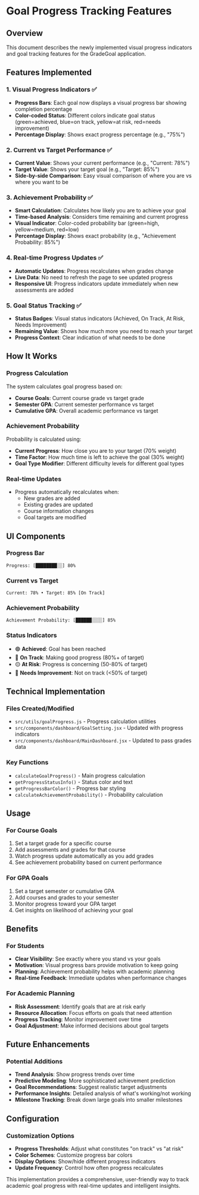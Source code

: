 # Goal Progress Tracking Features

## Overview
This document describes the newly implemented visual progress indicators and goal tracking features for the GradeGoal application.

## Features Implemented

### 1. Visual Progress Indicators ✅
- **Progress Bars**: Each goal now displays a visual progress bar showing completion percentage
- **Color-coded Status**: Different colors indicate goal status (green=achieved, blue=on track, yellow=at risk, red=needs improvement)
- **Percentage Display**: Shows exact progress percentage (e.g., "75%")

### 2. Current vs Target Performance ✅
- **Current Value**: Shows your current performance (e.g., "Current: 78%")
- **Target Value**: Shows your target goal (e.g., "Target: 85%")
- **Side-by-side Comparison**: Easy visual comparison of where you are vs where you want to be

### 3. Achievement Probability ✅
- **Smart Calculation**: Calculates how likely you are to achieve your goal
- **Time-based Analysis**: Considers time remaining and current progress
- **Visual Indicator**: Color-coded probability bar (green=high, yellow=medium, red=low)
- **Percentage Display**: Shows exact probability (e.g., "Achievement Probability: 85%")

### 4. Real-time Progress Updates ✅
- **Automatic Updates**: Progress recalculates when grades change
- **Live Data**: No need to refresh the page to see updated progress
- **Responsive UI**: Progress indicators update immediately when new assessments are added

### 5. Goal Status Tracking ✅
- **Status Badges**: Visual status indicators (Achieved, On Track, At Risk, Needs Improvement)
- **Remaining Value**: Shows how much more you need to reach your target
- **Progress Context**: Clear indication of what needs to be done

## How It Works

### Progress Calculation
The system calculates goal progress based on:
- **Course Goals**: Current course grade vs target grade
- **Semester GPA**: Current semester performance vs target
- **Cumulative GPA**: Overall academic performance vs target

### Achievement Probability
Probability is calculated using:
- **Current Progress**: How close you are to your target (70% weight)
- **Time Factor**: How much time is left to achieve the goal (30% weight)
- **Goal Type Modifier**: Different difficulty levels for different goal types

### Real-time Updates
- Progress automatically recalculates when:
  - New grades are added
  - Existing grades are updated
  - Course information changes
  - Goal targets are modified

## UI Components

### Progress Bar
```
Progress: [████████░░] 80%
```

### Current vs Target
```
Current: 78% • Target: 85% [On Track]
```

### Achievement Probability
```
Achievement Probability: [██████░░░░] 85%
```

### Status Indicators
- 🟢 **Achieved**: Goal has been reached
- 🔵 **On Track**: Making good progress (80%+ of target)
- 🟡 **At Risk**: Progress is concerning (50-80% of target)
- 🔴 **Needs Improvement**: Not on track (<50% of target)

## Technical Implementation

### Files Created/Modified
- `src/utils/goalProgress.js` - Progress calculation utilities
- `src/components/dashboard/GoalSetting.jsx` - Updated with progress indicators
- `src/components/dashboard/MainDashboard.jsx` - Updated to pass grades data

### Key Functions
- `calculateGoalProgress()` - Main progress calculation
- `getProgressStatusInfo()` - Status color and text
- `getProgressBarColor()` - Progress bar styling
- `calculateAchievementProbability()` - Probability calculation

## Usage

### For Course Goals
1. Set a target grade for a specific course
2. Add assessments and grades for that course
3. Watch progress update automatically as you add grades
4. See achievement probability based on current performance

### For GPA Goals
1. Set a target semester or cumulative GPA
2. Add courses and grades to your semester
3. Monitor progress toward your GPA target
4. Get insights on likelihood of achieving your goal

## Benefits

### For Students
- **Clear Visibility**: See exactly where you stand vs your goals
- **Motivation**: Visual progress bars provide motivation to keep going
- **Planning**: Achievement probability helps with academic planning
- **Real-time Feedback**: Immediate updates when performance changes

### For Academic Planning
- **Risk Assessment**: Identify goals that are at risk early
- **Resource Allocation**: Focus efforts on goals that need attention
- **Progress Tracking**: Monitor improvement over time
- **Goal Adjustment**: Make informed decisions about goal targets

## Future Enhancements

### Potential Additions
- **Trend Analysis**: Show progress trends over time
- **Predictive Modeling**: More sophisticated achievement prediction
- **Goal Recommendations**: Suggest realistic target adjustments
- **Performance Insights**: Detailed analysis of what's working/not working
- **Milestone Tracking**: Break down large goals into smaller milestones

## Configuration

### Customization Options
- **Progress Thresholds**: Adjust what constitutes "on track" vs "at risk"
- **Color Schemes**: Customize progress bar colors
- **Display Options**: Show/hide different progress indicators
- **Update Frequency**: Control how often progress recalculates

This implementation provides a comprehensive, user-friendly way to track academic goal progress with real-time updates and intelligent insights.
